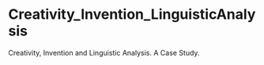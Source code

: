 # Creativity_Invention_LinguisticAnalysis
Creativity, Invention and Linguistic Analysis.  A Case Study.
